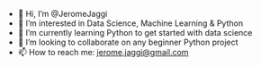 - 👋 Hi, I’m @JeromeJaggi
- 👀 I’m interested in Data Science, Machine Learning & Python
- 🌱 I’m currently learning Python to get started with data science
- 💞️ I’m looking to collaborate on any beginner Python project
- 📫 How to reach me: jerome.jaggi@gmail.com
